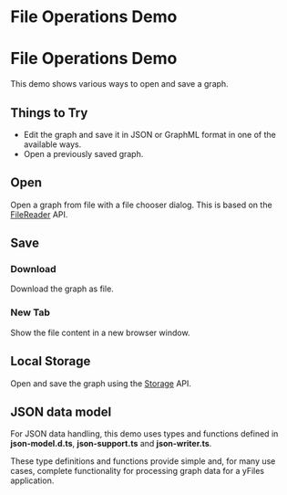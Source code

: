 <!--
 //////////////////////////////////////////////////////////////////////////////
 // @license
 // This file is part of yFiles for HTML 2.6.
 // Use is subject to license terms.
 //
 // Copyright (c) 2000-2023 by yWorks GmbH, Vor dem Kreuzberg 28,
 // 72070 Tuebingen, Germany. All rights reserved.
 //
 //////////////////////////////////////////////////////////////////////////////
-->
# File Operations Demo

# File Operations Demo

This demo shows various ways to open and save a graph.

## Things to Try

- Edit the graph and save it in JSON or GraphML format in one of the available ways.
- Open a previously saved graph.

## Open

Open a graph from file with a file chooser dialog. This is based on the [FileReader](https://developer.mozilla.org/docs/Web/API/FileReader) API.

## Save

### Download

Download the graph as file.

### New Tab

Show the file content in a new browser window.

## Local Storage

Open and save the graph using the [Storage](https://developer.mozilla.org/docs/Web/API/Storage) API.

## JSON data model

For JSON data handling, this demo uses types and functions defined in **json-model.d.ts**, **json-support.ts** and **json-writer.ts**.

These type definitions and functions provide simple and, for many use cases, complete functionality for processing graph data for a yFiles application.
